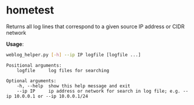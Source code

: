 # hometest
Returns all log lines that correspond to a given source IP address or CIDR
network

**Usage**:
```sh
weblog_helper.py [-h] --ip IP logfile [logfile ...]
```

```
Positional arguments:
    logfile     log files for searching

Optional arguments:
    -h, --help  show this help message and exit
    --ip IP     ip address or network for search in log file; e.g. --ip 10.0.0.1 or --ip 10.0.0.1/24
```

